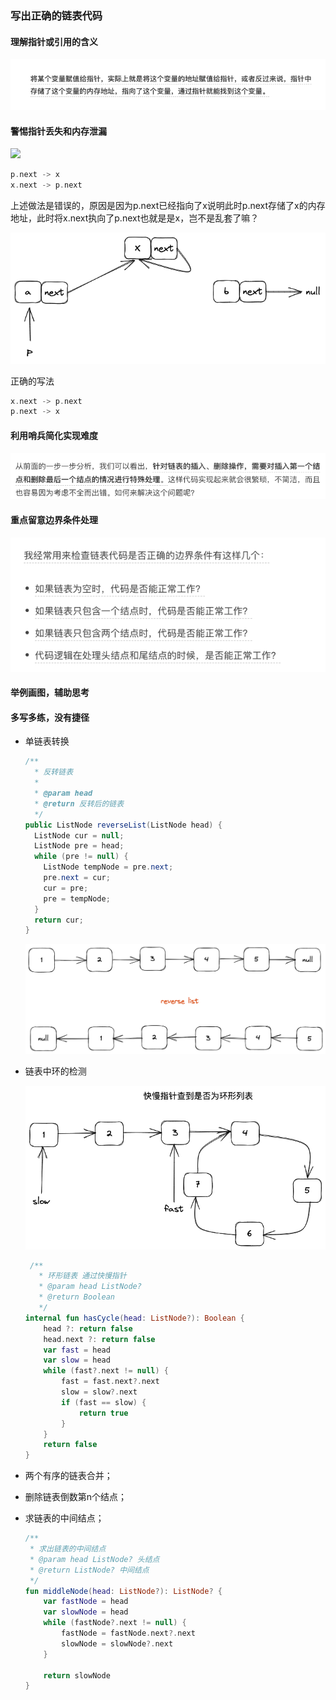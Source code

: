 ### 写出正确的链表代码

#### 理解指针或引用的含义

<img src="https://raw.githubusercontent.com/dashingqi/DQPicBeg/main/image-20230207220725734.png" alt="image-20230207220725734" style="zoom:200%;" />

#### 警惕指针丢失和内存泄漏

<img src="https://static001.geekbang.org/resource/image/05/6e/05a4a3b57502968930d517c934347c6e.jpg?wh=1142*513"/>

```kotlin
p.next -> x
x.next -> p.next
```

上述做法是错误的，原因是因为p.next已经指向了x说明此时p.next存储了x的内存地址，此时将x.next执向了p.next也就是是x，岂不是乱套了嘛？

<img src="https://raw.githubusercontent.com/dashingqi/DQPicBeg/main/%E6%8C%87%E9%92%88%E4%B8%A2%E5%A4%B1.png" alt="指针丢失" style="zoom:200%;" />

正确的写法

```kotlin
x.next -> p.next
p.next -> x
```

#### 利用哨兵简化实现难度

<img src="https://raw.githubusercontent.com/dashingqi/DQPicBeg/main/image-20230207223927890.png" alt="image-20230207223927890" style="zoom:200%;" />

#### 重点留意边界条件处理

<img src="https://raw.githubusercontent.com/dashingqi/DQPicBeg/main/image-20230207224607613.png" alt="image-20230207224607613" style="zoom:200%;" />

#### 举例画图，辅助思考

#### 多写多练，没有捷径

- 单链表转换

  ```java
  /**
    * 反转链表
    *
    * @param head
    * @return 反转后的链表
    */
  public ListNode reverseList(ListNode head) {
    ListNode cur = null;
    ListNode pre = head;
    while (pre != null) {
      ListNode tempNode = pre.next;
      pre.next = cur;
      cur = pre;
      pre = tempNode;
    }
    return cur;
  }
  ```

  <img src="https://raw.githubusercontent.com/dashingqi/DQPicBeg/main/202302062028066.png" alt="反转列表" style="zoom:200%;" />

- 链表中环的检测

  <img src="https://raw.githubusercontent.com/dashingqi/DQPicBeg/main/%E7%8E%AF%E5%BD%A2%E9%93%BE%E8%A1%A8.png" alt="环形链表" style="zoom:200%;" />

  ```kotlin
   /**
     * 环形链表 通过快慢指针
     * @param head ListNode?
     * @return Boolean
     */
  internal fun hasCycle(head: ListNode?): Boolean {
      head ?: return false
      head.next ?: return false
      var fast = head
      var slow = head
      while (fast?.next != null) {
          fast = fast.next?.next
          slow = slow?.next
          if (fast == slow) {
              return true
          }
      }
      return false
  }
  ```

- 两个有序的链表合并；

- 删除链表倒数第n个结点；

- 求链表的中间结点；

  ```kotlin
  /**
   * 求出链表的中间结点
   * @param head ListNode? 头结点
   * @return ListNode? 中间结点
   */
  fun middleNode(head: ListNode?): ListNode? {
      var fastNode = head
      var slowNode = head
      while (fastNode?.next != null) {
          fastNode = fastNode.next?.next
          slowNode = slowNode?.next
      }
  
      return slowNode
  }
  ```

  
